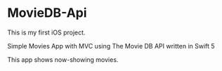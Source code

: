 # MovieDB-Api

This is my first iOS project.

Simple Movies App with MVC using The Movie DB API written in Swift 5

This app shows now-showing movies.
